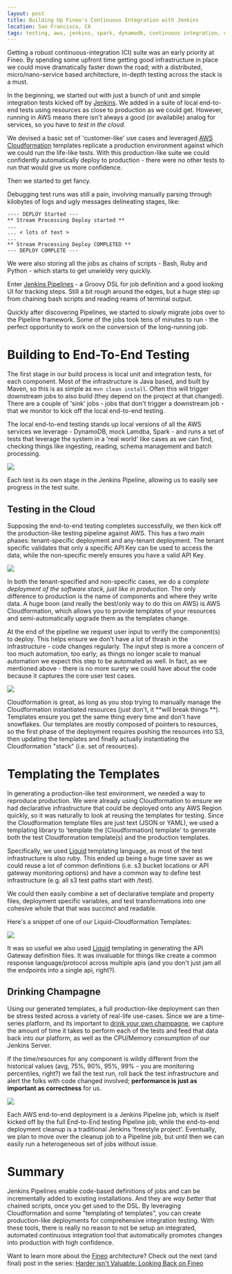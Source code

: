 ```yaml
---
layout: post
title: Building Up Fineo's Continuous Integration with Jenkins
location: San Francisco, CA
tags: testing, aws, jenkins, spark, dynamodb, continuous integration, ci, lambda, pipelines
---
```


Getting a robust continuous-integration (CI) suite was an early priority at Fineo. By spending some upfront time getting good infrastructure in place we could move dramatically faster down the road; with a distributed, micro/nano-service based architecture, in-depth testing across the stack is a must.

In the beginning, we started out with just a bunch of unit and simple integration tests kicked off by [Jenkins]. We added in a suite of local end-to-end tests using resources as close to production as we could get. However, running in AWS means there isn't always a good (or availabile) analog for services, so you have to _test in the cloud_. 

We devised a basic set of 'customer-like' use cases and leveraged [AWS Cloudformation] templates replicate a production environment against which we could run the life-like tests. With this production-like suite we could confidently automatically deploy to production - there were no other tests to run that would give us more confidence.

Then we started to get fancy.

Debugging test runs was still a pain, involving manually parsing through kilobytes of logs and ugly messages delineating stages, like:

```
---- DEPLOY Started ---
** Stream Processing Deploy started **
...
... < lots of text >
...
** Stream Processing Deploy COMPLETED **
--- DEPLOY COMPLETE ---
```

We were also storing all the jobs as chains of scripts - Bash, Ruby and Python - which starts to get unwieldy very quickly.

Enter [Jenkins Pipelines](https://jenkins.io/doc/book/pipeline/) -  a  Groovy DSL for job definition and a good looking UI for tracking steps. Still a bit rough around the edges, but a huge step up from chaining bash scripts and reading reams of terminal output.

Quickly after discovering Pipelines, we started to slowly migrate jobs over to the Pipeline framework. Some of the jobs took tens of minutes to run - the perfect opportunity to work on the conversion of the long-running job.

# Building to End-To-End Testing

The first stage in our build process is local unit and integration tests, for each component. Most of the infrastructure is Java based, and built by Maven, so this is as simple as `mvn clean install`. Often this will trigger downstream jobs to also build (they depend on the project at that changed). There are a couple of 'sink' jobs - jobs that don't trigger a downstream job - that we monitor to kick off the local end-to-end testing.

The local end-to-end testing stands up local versions of all the AWS services we leverage - DynamoDB, mock Lamdba, Spark - and runs a set of tests that leverage the system in a 'real world' like cases as we can find, checking things like ingesting, reading, schema management and batch processing.

<img src="/images/posts/cf-jenkins-pipelines/local-e2e.png">

Each test is its own stage in the Jenkins Pipeline, allowing us to easily see progress in the test suite.

## Testing in the Cloud

Supposing the end-to-end testing completes successfully, we then kick off the production-like testing pipeline against AWS. This has a two main phases: tenant-specific deployment and any-tenant deployment. The tenant specific validates that only a specific API Key can be used to access the data, while the non-specific merely ensures you have a valid API Key.

<img src="/images/posts/cf-jenkins-pipelines/auto-deployment.png">

In both the tenant-specified and non-specific cases, we do a _complete deployment of the software stack, just like in production_. The only difference to production is the name of components and where they write data. A huge boon (and really the best/only way to do this on AWS) is AWS Cloudformation, which allows you to provide templates of your resources and semi-automatically upgrade them as the templates change.

At the end of the pipeline we request user input to verify the component(s) to deploy. This helps ensure we don't have a lot of thrash in the infrastructure - code changes regularly. The input step is more a concern of too much automation, too early; as things no longer scale to manual automation we expect this step to be automated as well. In fact, as we mentioned above - there is no more surety we could have about the code because it captures the core user test cases. 

<img src="/images/posts/cf-jenkins-pipelines/full-stack-test.png">

Cloudformation is great, as long as you stop trying to manually manage the Cloudformation instantiated resources (just don't, it **will break things
**). Templates ensure you get the same thing every time and don't have snowflakes. Our templates are mostly composed of pointers to resources, so the first phase of the deployment requires pushing the resources into S3, then updating the templates and finally actually instantiating the Cloudformation "stack" (i.e. set of resources).

# Templating the Templates

In generating a production-like test environment, we needed a way to reproduce production. We were already using Cloudformation to ensure we had declarative infrastructure that could be deployed onto any AWS Region quickly, so it was naturally to look at reusing the templates for testing.
Since the Cloudformation template files are just text (JSON or YAML), we used a templating library to 'template the [Cloudformation] template' to generate both the test Cloudformation template(s) and the production templates.

Specifically, we used [Liquid] templating language, as most of the test infrastructure is also ruby. This ended up being a huge time saver as we could reuse a lot of common definitions (i.e. s3 bucket locations or API gateway monitoring options) and have a common way to define test infrastructure (e.g. all s3 test paths start with /test).

We could then easily combine a set of declarative template and property files, deployment specific variables, and test transformations into one cohesive whole that that was succinct and readable.

Here's a snippet of one of our Liquid-Cloudformation Templates:

<img src="/images/posts/cf-jenkins-pipelines/template.png">

It was so useful we also used [Liquid] templating in generating the API Gateway definition files. It was invaluable for things like create a common response language/protocol across multiple apis (and you don't just jam all the endpoints into a single api, right?).

## Drinking Champagne

Using our generated templates, a full production-like deployment can then be stress tested across a variety of real-life use-cases. Since we are a time-series platform, and its important to [drink your own champagne](https://en.wikipedia.org/wiki/Eating_your_own_dog_food), we capture the amount of time it takes to perform each of the tests and feed that data back into our platform, as well as the CPU/Memory consumption of our Jenkins Server.

If the time/resources for any component is wildly different from the historical values (avg, 75%, 90%, 95%, 99% - you are monitoring percentiles, right?) we fail the test run, roll back the test infrastructure and alert the folks with code changed involved; **performance is just as important as correctness** for us.

<img src="/images/posts/cf-jenkins-pipelines/percentiles.png">

Each AWS end-to-end deployment is a Jenkins Pipeline job, which is itself kicked off by the full End-to-End testing Pipeline job, while the end-to-end deployment cleanup is a traditional Jenkins 'freestyle project'. Eventually, we plan to move over the cleanup job to a Pipeline job, but until then we can easily run a heterogeneous set of jobs without issue.

# Summary

Jenkins Pipelines enable code-based definitions of jobs and can be incrementally added to existing installations. And they are _way better_ that chained scripts, once you get used to the DSL. By leveraging Cloudformation and some "templating of templates", you can create production-like deployments for comprehensive integration testing. With these tools, there is really no reason to not be setup an integrated, automated continuous integration tool that automatically promotes changes into production with high confidence.

Want to learn more about the [Fineo] architecture? Check out the next (and final) post in the series: [Harder isn't Valuable: Looking Back on Fineo]

[AWS Cloudformation]: https://aws.amazon.com/cloudformation/
[Liquid]: https://shopify.github.io/liquid/
[Jenkins]: https://jenkins.io/
[Fineo]: http://fineo.io
[Harder isn't Valuable: Looking Back on Fineo]: /2017/06/05/fineo-retro.html